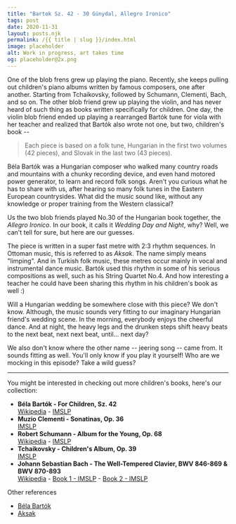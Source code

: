 ```yaml
---
title: "Bartok Sz. 42 - 30 Gúnydal, Allegro Ironico"
tags: post
date: 2020-11-31
layout: posts.njk
permalink: /{{ title | slug }}/index.html
image: placeholder
alt: Work in progress, art takes time
og: placeholder@2x.png
---
```


One of the blob frens grew up playing the piano. Recently, she keeps pulling out children's piano albums written by famous composers, one after another. Starting from Tchaikovsky, followed by Schumann, Clementi, Bach, and so on. The other blob friend grew up playing the violin, and has never heard of such thing as books written specifically for children. One day, the violin blob friend ended up playing a rearranged Bartók tune for viola with her teacher and realized that Bartók also wrote not one, but two, children's book --

> Each piece is based on a folk tune, Hungarian in the first two volumes (42 pieces), and Slovak in the last two (43 pieces).

Béla Bartók was a Hungarian composer who walked many country roads and mountains with a chunky recording device, and even hand motored power generator, to learn and record folk songs. Aren't you curious what he has to share with us, after hearing so many folk tunes in the Eastern European countrysides. What did the music sound like, without any knowledge or proper training from the Western classical?

Us the two blob friends played No.30 of the Hungarian book together, the _Allegro Ironico_. In our book, it calls it _Wedding Day and Night_, why? Well, we can't tell for sure, but here are our guesses.

The piece is written in a super fast metre with 2:3 rhythm sequences. In Ottoman music, this is referred to as _Aksak_. The name simply means "limping". And in Turkish folk music, these metres occur mainly in vocal and instrumental dance music. Bartók used this rhythm in some of his serious compositions as well, such as his String Quartet No.4. And how interesting a teacher he could have been sharing this rhythm in his children's book as well :)

Will a Hungarian wedding be somewhere close with this piece? We don't know. Although, the music sounds very fitting to our imaginary Hungarian friend's wedding scene. In the morning, everybody enjoys the cheerful dance. And at night, the heavy legs and the drunken steps shift heavy beats to the next beat, next next beat, until... next day?

We also don't know where the other name -- jeering song -- came from. It sounds fitting as well. You'll only know if you play it yourself! Who are we mocking in this episode? Take a wild guess?

---

You might be interested in checking out more children's books, here's our collection:

- **Béla Bartók - For Children, Sz. 42**  
  [Wikipedia](https://en.wikipedia.org/wiki/For_Children) - [IMSLP](https://imslp.org/wiki/For_Children,_Sz.42_(Bart%C3%B3k,_B%C3%A9la))
- **Muzio Clementi - Sonatinas, Op. 36**  
  [IMSLP](https://imslp.org/wiki/6_Piano_Sonatinas%2C_Op.36_(Clementi%2C_Muzio))
- **Robert Schumann - Album for the Young, Op. 68**  
  [Wikipedia](https://en.wikipedia.org/wiki/Album_for_the_Young) - [IMSLP](https://imslp.org/wiki/Album_f%C3%BCr_die_Jugend%2C_Op.68_(Schumann%2C_Robert))
- **Tchaikovsky - Children's Album, Op. 39**  
  [IMSLP](https://imslp.org/wiki/Children%27s_Album,_Op.39_(Tchaikovsky,_Pyotr))
- **Johann Sebastian Bach - The Well-Tempered Clavier, BWV 846-869 & BWV 870-893**  
  [Wikipedia](https://en.wikipedia.org/wiki/The_Well-Tempered_Clavier) - [Book 1 - IMSLP](https://imslp.org/wiki/Das_wohltemperierte_Klavier_I%2C_BWV_846-869_(Bach%2C_Johann_Sebastian)) - [Book 2 - IMSLP](https://imslp.org/wiki/Das_wohltemperierte_Klavier_II,_BWV_870-893_(Bach,_Johann_Sebastian))

Other references

- [Béla Bartók](https://en.wikipedia.org/wiki/B%C3%A9la_Bart%C3%B3k)
- [Aksak](https://en.wikipedia.org/wiki/Aksak)